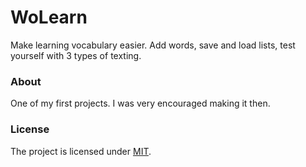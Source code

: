 # WoLearn
Make learning vocabulary easier. Add words, save and load lists, test yourself with 3 types of texting.

### About
One of my first projects. I was very encouraged making it then.
### License
The project is licensed under [MIT](https://choosealicense.com/licenses/mit/).
